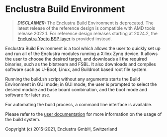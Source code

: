 # Enclustra Build Environment

> **_DISCLAIMER:_** The Enclustra Build Environment is deprecated. The latest release of the reference design is compatible with AMD tools release 2022.1. For reference design releases starting at 2024.2, the [Enclustra Yocto BSP layer](https://github.com/enclustra/meta-enclustra-amd) is provided instead.

Enclustra Build Environment is a tool which allows the user to quickly set up and run all of the Enclustra modules running a Xilinx Zynq device.
It allows the user to choose the desired target, and downloads all the required binaries, such as the bitstream and FSBL. It also downloads and compiles software such as U-Boot, Linux, and Buildroot based root file system.

Running the build.sh script without any arguments starts the Build Environment in GUI mode; in GUI mode, the user is prompted to select the desired module and base board combination, and the boot mode and software for later use.

For automating the build process, a command line interface is available.

Please refer to the [user documentation](documentation/1_Introduction.md) for more information on the usage of the build system.

Copyright (c) 2015-2021, Enclustra GmbH, Switzerland
